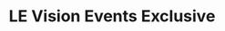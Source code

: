 ---
title: "LE Vision Events Exclusive"
url: /cainta/le-vision-events-exclusive/
shop: Allgemein
---